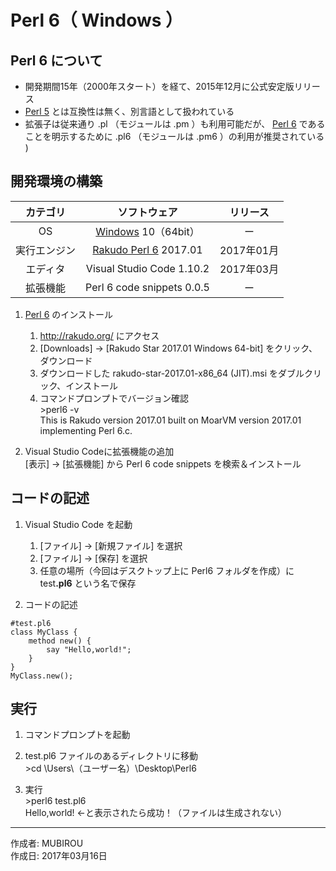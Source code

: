 # Perl 6（ Windows ）

## Perl 6 について

* 開発期間15年（2000年スタート）を経て、2015年12月に公式安定版リリース
* [Perl 5](https://github.com/TakashiNishimura/HelloWorld/blob/master/languages/Perl/README.md) とは互換性は無く、別言語として扱われている
* 拡張子は従来通り .pl （モジュールは .pm ）も利用可能だが、 [Perl 6](https://ja.wikipedia.org/wiki/Perl_6) であることを明示するために .pl6 （モジュールは .pm6 ）の利用が推奨されている 
)

## 開発環境の構築

|カテゴリ|ソフトウェア|リリース|
|:--:|:--:|:--:|
|OS|[Windows](https://ja.wikipedia.org/wiki/Microsoft_Windows) 10（64bit）|ー|
|実行エンジン|[Rakudo Perl 6](https://en.wikipedia.org/wiki/Rakudo_Perl_6) 2017.01|2017年01月|
|エディタ|Visual Studio Code 1.10.2|2017年03月|
|拡張機能|Perl 6 code snippets 0.0.5|ー|

1. [Perl 6](https://ja.wikipedia.org/wiki/Perl_6) のインストール
    1. http://rakudo.org/ にアクセス
    1. [Downloads] → [Rakudo Star 2017.01 Windows 64-bit] をクリック、ダウンロード
    1. ダウンロードした rakudo-star-2017.01-x86_64 (JIT).msi をダブルクリック、インストール
    1. コマンドプロンプトでバージョン確認  
        \>perl6 -v  
        This is Rakudo version 2017.01 built on MoarVM version 2017.01  
        implementing Perl 6.c.

1. Visual Studio Codeに拡張機能の追加  
    [表示] → [拡張機能] から Perl 6 code snippets を検索＆インストール

## コードの記述

1. Visual Studio Code を起動
    1. [ファイル] → [新規ファイル] を選択
    1. [ファイル] → [保存] を選択
    1. 任意の場所（今回はデスクトップ上に Perl6 フォルダを作成）に test<b>.pl6</b> という名で保存  

1. コードの記述
```
#test.pl6
class MyClass {
    method new() {
        say "Hello,world!";
    }
}
MyClass.new();
```

## 実行

1. コマンドプロンプトを起動

1. test.pl6 ファイルのあるディレクトリに移動  
\>cd \Users\（ユーザー名）\Desktop\Perl6

1. 実行  
\>perl6 test.pl6  
Hello,world! ←と表示されたら成功！（ファイルは生成されない）

***
作成者: MUBIROU  
作成日: 2017年03月16日
